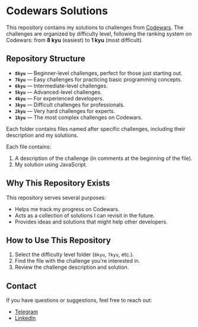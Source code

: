 # Codewars Solutions

This repository contains my solutions to challenges from [Codewars](https://www.codewars.com).
The challenges are organized by difficulty level, following the ranking system on Codewars: from **8 kyu** (easiest) to **1 kyu** (most difficult).  

## Repository Structure

- **`8kyu`** — Beginner-level challenges, perfect for those just starting out.
- **`7kyu`** — Easy challenges for practicing basic programming concepts.
- **`6kyu`** — Intermediate-level challenges.
- **`5kyu`** — Advanced-level challenges.
- **`4kyu`** — For experienced developers.
- **`3kyu`** — Difficult challenges for professionals.
- **`2kyu`** — Very hard challenges for experts.
- **`1kyu`** — The most complex challenges on Codewars.

Each folder contains files named after specific challenges, including their description and my solutions.

Each file contains:
1. A description of the challenge (in comments at the beginning of the file).
2. My solution using JavaScript.

## Why This Repository Exists

This repository serves several purposes:
- Helps me track my progress on Codewars.
- Acts as a collection of solutions I can revisit in the future.
- Provides ideas and solutions that might help other developers.

## How to Use This Repository

1. Select the difficulty level folder (`8kyu`, `7kyu`, etc.).
2. Find the file with the challenge you're interested in.
3. Review the challenge description and solution.

## Contact

If you have questions or suggestions, feel free to reach out:
- [Telegram](https://www.t.me/p_mrkn)
- [LinkedIn](https://www.linkedin.com/in/pavel-merekin)

